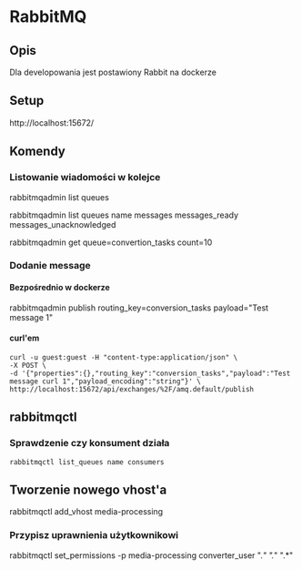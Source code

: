 # RabbitMQ

## Opis

Dla developowania jest postawiony Rabbit na dockerze

## Setup

http://localhost:15672/

## Komendy

### Listowanie wiadomości w kolejce

rabbitmqadmin list queues

rabbitmqadmin list queues name messages messages_ready messages_unacknowledged

rabbitmqadmin get queue=convertion_tasks count=10

### Dodanie message

#### Bezpośrednio w dockerze

rabbitmqadmin publish routing_key=conversion_tasks payload="Test message 1"

#### curl'em
```
curl -u guest:guest -H "content-type:application/json" \
-X POST \
-d '{"properties":{},"routing_key":"conversion_tasks","payload":"Test message curl 1","payload_encoding":"string"}' \
http://localhost:15672/api/exchanges/%2F/amq.default/publish
```

## rabbitmqctl

### Sprawdzenie czy konsument działa

```
rabbitmqctl list_queues name consumers
```

## Tworzenie nowego vhost'a

rabbitmqctl add_vhost media-processing

### Przypisz uprawnienia użytkownikowi

rabbitmqctl set_permissions -p media-processing converter_user ".*" ".*" ".*"

